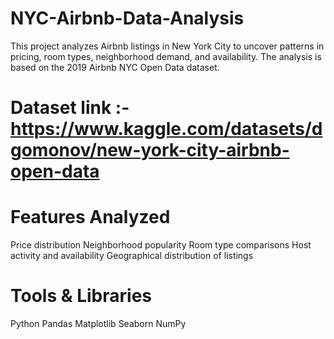 # NYC-Airbnb-Data-Analysis
This project analyzes Airbnb listings in New York City to uncover patterns in pricing, room types, neighborhood demand, and availability. The analysis is based on the 2019 Airbnb NYC Open Data dataset.
# Dataset link :- https://www.kaggle.com/datasets/dgomonov/new-york-city-airbnb-open-data
# Features Analyzed
Price distribution
Neighborhood popularity
Room type comparisons
Host activity and availability
Geographical distribution of listings

# Tools & Libraries
Python
Pandas
Matplotlib
Seaborn
NumPy
